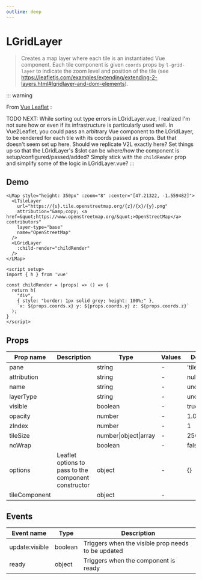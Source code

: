 ```yaml
---
outline: deep
---
```


# LGridLayer

> Creates a map layer where each tile is an instantiated Vue component.
> Each tile component is given `coords` props by `l-grid-layer` to indicate
> the zoom level and position of the tile
> (see https://leafletjs.com/examples/extending/extending-2-layers.html#lgridlayer-and-dom-elements).

::: warning

  From [Vue Leaflet](https://github.com/vue-leaflet/vue-leaflet/blob/master/src/playground/views/GridLayerDemo.vue) :

  TODO NEXT: While sorting out type errors in LGridLayer.vue, I realized I'm not sure
    how or even if its infrastructure is particularly used well. In Vue2Leaflet,
    you could pass an arbitrary Vue component to the LGridLayer, to be rendered
    for each tile with its coords passed as props. But that doesn't seem set up here.
    Should we replicate V2L exactly here? Set things up so that the LGridLayer's $slot
    can be where/how the component is setup/configured/passed/added? Simply stick with
    the `childRender` prop and simplify some of the logic in LGridLayer.vue?
:::

## Demo

<script setup>
import L from "leaflet";
import "leaflet/dist/leaflet.css";
import { LMap, LTileLayer, LGridLayer } from '@vue-leaflet/vue-leaflet';
import { h } from 'vue'

const childRender = (props) => () => {
  return h(
    "div",
    { style: "border: 1px solid grey; height: 100%;" },
    `x: ${props.coords.x} y: ${props.coords.y} z: ${props.coords.z}`
  );
}
</script>

<LMap style="height: 350px" :zoom="8" :center="[47.21322, -1.559482]">
  <LTileLayer
    url="https://{s}.tile.openstreetmap.org/{z}/{x}/{y}.png"
    attribution="&amp;copy; <a href=&quot;https://www.openstreetmap.org/&quot;>OpenStreetMap</a> contributors"
    layer-type="base"
    name="OpenStreetMap"
  />
  <LGridLayer
    :child-render="childRender"
  />
</LMap>

```vue
<LMap style="height: 350px" :zoom="8" :center="[47.21322, -1.559482]">
  <LTileLayer
    url="https://{s}.tile.openstreetmap.org/{z}/{x}/{y}.png"
    attribution="&amp;copy; <a href=&quot;https://www.openstreetmap.org/&quot;>OpenStreetMap</a> contributors"
    layer-type="base"
    name="OpenStreetMap"
  />
  <LGridLayer
    :child-render="childRender"
  />
</LMap>

<script setup>
import { h } from 'vue'

const childRender = (props) => () => {
  return h(
    "div",
    { style: "border: 1px solid grey; height: 100%;" },
    `x: ${props.coords.x} y: ${props.coords.y} z: ${props.coords.z}`
  );
}
</script>
```

## Props

| Prop name     | Description                                          | Type                  | Values | Default    |
| ------------- | ---------------------------------------------------- | --------------------- | ------ | ---------- |
| pane          |                                                      | string                | -      | 'tilePane' |
| attribution   |                                                      | string                | -      | null       |
| name          |                                                      | string                | -      | undefined  |
| layerType     |                                                      | string                | -      | undefined  |
| visible       |                                                      | boolean               | -      | true       |
| opacity       |                                                      | number                | -      | 1.0        |
| zIndex        |                                                      | number                | -      | 1          |
| tileSize      |                                                      | number\|object\|array | -      | 256        |
| noWrap        |                                                      | boolean               | -      | false      |
| options       | Leaflet options to pass to the component constructor | object                | -      | {}         |
| tileComponent |                                                      | object                | -      |            |

## Events

| Event name     | Type    | Description                                        |
| -------------- | ------- | -------------------------------------------------- |
| update:visible | boolean | Triggers when the visible prop needs to be updated |
| ready          | object  | Triggers when the component is ready               |